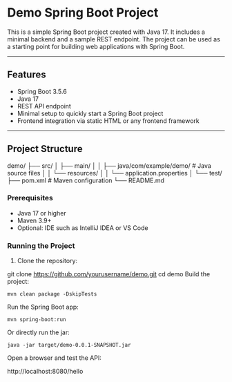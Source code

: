 # Demo Spring Boot Project

This is a simple Spring Boot project created with Java 17. It includes a minimal backend and a sample REST endpoint. The project can be used as a starting point for building web applications with Spring Boot.

---

## Features

- Spring Boot 3.5.6
- Java 17
- REST API endpoint
- Minimal setup to quickly start a Spring Boot project
- Frontend integration via static HTML or any frontend framework

---

## Project Structure

demo/
├── src/
│ ├── main/
│ │ ├── java/com/example/demo/ # Java source files
│ │ └── resources/
│ │ └── application.properties
│ └── test/
├── pom.xml # Maven configuration
└── README.md

### Prerequisites

- Java 17 or higher
- Maven 3.9+
- Optional: IDE such as IntelliJ IDEA or VS Code

### Running the Project

1. Clone the repository:

git clone https://github.com/yourusername/demo.git
cd demo
Build the project:

    mvn clean package -DskipTests

Run the Spring Boot app:

    mvn spring-boot:run

Or directly run the jar:

    java -jar target/demo-0.0.1-SNAPSHOT.jar
    
Open a browser and test the API:

http://localhost:8080/hello